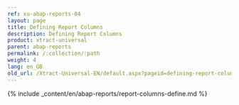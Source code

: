 ```yaml
---
ref: xu-abap-reports-04
layout: page
title: Defining Report Columns
description: Defining Report Columns
product: xtract-universal
parent: abap-reports
permalink: /:collection/:path
weight: 4
lang: en_GB
old_url: /Xtract-Universal-EN/default.aspx?pageid=defining-report-columns
---
```

{% include _content/en/abap-reports/report-columns-define.md %}